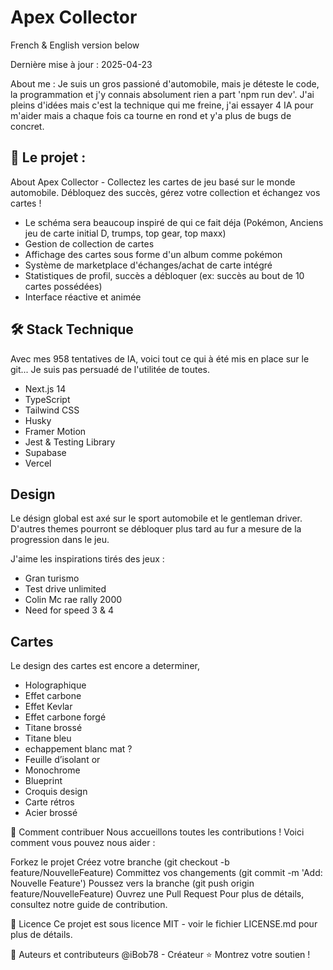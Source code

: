 # Apex Collector

French & English version below

Dernière mise à jour : 2025-04-23

About me : Je suis un gros passioné d'automobile, mais je déteste le code, la programmation et j'y connais absolument rien a part 'npm run dev'.
J'ai pleins d'idées mais c'est la technique qui me freine, j'ai essayer 4 IA pour m'aider mais a chaque fois ca tourne en rond et y'a plus de bugs de concret.



## 🚀 Le projet : 

About
Apex Collector - Collectez les cartes de jeu basé sur le monde automobile. Débloquez des succès, gérez votre collection et échangez vos cartes !

- Le schéma sera beaucoup inspiré de qui ce fait déja (Pokémon, Anciens jeu de carte initial D, trumps, top gear, top maxx)
- Gestion de collection de cartes
- Affichage des cartes sous forme d'un album comme pokémon 
- Système de marketplace d'échanges/achat de carte intégré
- Statistiques de profil, succès a débloquer (ex: succès au bout de 10 cartes possédées)
- Interface réactive et animée

## 🛠️ Stack Technique

Avec mes 958 tentatives de IA, voici tout ce qui à été mis en place sur le git... Je suis pas persuadé de l'utilitée de toutes.

- Next.js 14
- TypeScript
- Tailwind CSS
- Husky
- Framer Motion
- Jest & Testing Library
- Supabase
- Vercel


## Design

Le désign global est axé sur le sport automobile et le gentleman driver. D'autres themes pourront se débloquer plus tard au fur a mesure de la progression dans le jeu.

J'aime les inspirations tirés des jeux :
- Gran turismo
- Test drive unlimited
- Colin Mc rae rally 2000
- Need for speed 3 & 4


## Cartes


Le design des cartes est encore a determiner, 
- Holographique
- Effet carbone
- Effet Kevlar
- Effet carbone forgé
- Titane brossé
- Titane bleu
- echappement blanc mat ?
- Feuille d’isolant or
- Monochrome
- Blueprint
- Croquis design
- Carte rétros
- Acier brossé




🤝 Comment contribuer
Nous accueillons toutes les contributions ! Voici comment vous pouvez nous aider :

Forkez le projet
Créez votre branche (git checkout -b feature/NouvelleFeature)
Committez vos changements (git commit -m 'Add: Nouvelle Feature')
Poussez vers la branche (git push origin feature/NouvelleFeature)
Ouvrez une Pull Request
Pour plus de détails, consultez notre guide de contribution.

📝 Licence
Ce projet est sous licence MIT - voir le fichier LICENSE.md pour plus de détails.

👥 Auteurs et contributeurs
@iBob78 - Créateur
⭐ Montrez votre soutien !
